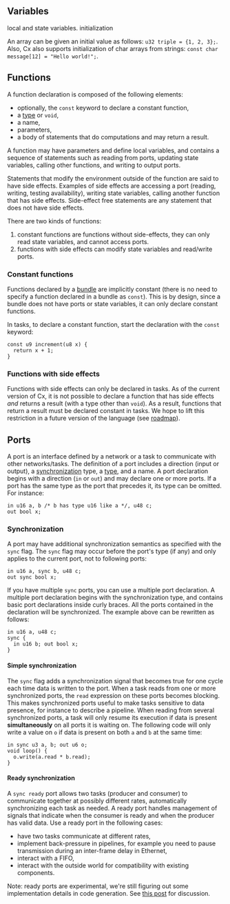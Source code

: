## Variables

local and state variables.
initialization

An array can be given an initial value as follows: `u32 triple = {1, 2, 3};`. Also, Cx also supports initialization of char arrays from strings: `const char message[12] = "Hello world!";`.

## Functions

A function declaration is composed of the following elements:

- optionally, the `const` keyword to declare a constant function,
- a [type](/documentation/type-system/) or `void`,
- a name,
- parameters,
- a body of statements that do computations and may return a result.

A function may have parameters and define local variables, and contains a sequence of statements such as reading from ports, updating state variables, calling other functions, and writing to output ports.

Statements that modify the environment outside of the function are said to have side effects. Examples of side effects are accessing a port (reading, writing, testing availability), writing state variables, calling another function that has side effects. Side-effect free statements are any statement that does not have side effects.

There are two kinds of functions:

1. constant functions are functions without side-effects, they can only read state variables, and cannot access ports.
2. functions with side effects can modify state variables and read/write ports.

### Constant functions

Functions declared by a [bundle](/documentation/bundles) are implicitly constant (there is no need to specify a function declared in a bundle as `const`). This is by design, since a bundle does not have ports or state variables, it can only declare constant functions.

In tasks, to declare a constant function, start the declaration with the `const` keyword:

    const u9 increment(u8 x) {
      return x + 1;
    }

### Functions with side effects

Functions with side effects can only be declared in tasks. As of the current version of Cx, it is not possible to declare a function that has side effects _and_ returns a result (with a type other than `void`). As a result, functions that return a result must be declared constant in tasks. We hope to lift this restriction in a future version of the language (see [roadmap](/roadmap)).

## Ports

A port is an interface defined by a network or a task to communicate with other networks/tasks. The definition of a port includes a direction (input or output), a [synchronization](ports/#synchronization) type, a [type](/documentation/type-system/), and a name. A port declaration begins with a direction (`in` or `out`) and may declare one or more ports. If a port has the same type as the port that precedes it, its type can be omitted. For instance:

    in u16 a, b /* b has type u16 like a */, u48 c;
    out bool x;

### Synchronization

A port may have additional synchronization semantics as specified with the `sync` flag. The `sync` flag may occur before the port's type (if any) and only applies to the current port, not to following ports:

    in u16 a, sync b, u48 c;
    out sync bool x;

If you have multiple `sync` ports, you can use a multiple port declaration. A multiple port declaration begins with the synchronization type, and contains basic port declarations inside curly braces. All the ports contained in the declaration will be synchronized. The example above can be rewritten as follows:

    in u16 a, u48 c;
    sync {
      in u16 b; out bool x;
    }

#### Simple synchronization

The `sync` flag adds a synchronization signal that becomes true for one cycle each time data is written to the port. When a task reads from one or more synchronized ports, the `read` expression on these ports becomes blocking. This makes synchronized ports useful to make tasks sensitive to data presence, for instance to describe a pipeline. When reading from several synchronized ports, a task will only resume its execution if data is present **simultaneously** on all ports it is waiting on. The following code will only write a value on `o` if data is present on both `a` and `b` at the same time:

    in sync u3 a, b; out u6 o;
    void loop() {
      o.write(a.read * b.read);
    }

#### Ready synchronization

A `sync ready` port allows two tasks (producer and consumer) to communicate together at possibly different rates, automatically synchronizing each task as needed. A ready port handles management of signals that indicate when the consumer is ready and when the producer has valid data. Use a ready port in the following cases:

- have two tasks communicate at different rates,
- implement back-pressure in pipelines, for example you need to pause transmission during an inter-frame delay in Ethernet,
- interact with a FIFO,
- interact with the outside world for compatibility with existing components.

Note: ready ports are experimental, we're still figuring out some implementation details in code generation. See [this post](https://forum.synflow.com/t/thoughts-on-ready-ports-for-implementing-an-intel-8088/219) for discussion.
